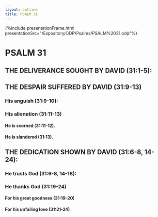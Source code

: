 ```yaml
---
layout: outline
title: PSALM 31
---
```

{%include presentationFrame.html presentationSrc="/Expository/ODP/Psalms/PSALM%2031.odp"%}

# PSALM 31 
## THE DELIVERANCE SOUGHT BY DAVID (31:1-5): 
## THE DESPAIR SUFFERED BY DAVID (31:9-13) 
###  His anguish (31:9-10): 
###  His alienation (31:11-13) 
####  He is scorned (31:11-12). 
####  He is slandered (31:13). 
## THE DEDICATION SHOWN BY DAVID (31:6-8, 14-24): 
###  He trusts God (31:6-8, 14-18): 
###  He thanks God (31:19-24) 
####  For his great goodness (31:19-20) 
####  For his unfailing love (31:21-24) 
